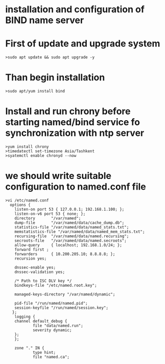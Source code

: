 # installation and configuration of BIND name server
  # First of update and upgrade system 
    >sudo apt update && sudo apt upgrade -y
  # Than begin installation 
    >sudo apt/yum install bind 
  # Install and run chrony before starting named/bind service fo synchronization with ntp server 
    >yum install chrony
    >timedatectl set-timezone Asia/Tashkent
    >syatemctl enable chronyd --now
  # we should write suitable configuration to named.conf file 
    >vi /etc/named.conf
      options {
        listen-on port 53 { 127.0.0.1; 192.168.1.100; };
        listen-on-v6 port 53 { none; };
        directory       "/var/named";
        dump-file       "/var/named/data/cache_dump.db";
        statistics-file "/var/named/data/named_stats.txt";
        memstatistics-file "/var/named/data/named_mem_stats.txt";
        recursing-file  "/var/named/data/named.recursing";
        secroots-file   "/var/named/data/named.secroots";
        allow-query     { localhost; 192.168.1.0/24; };
        forward first ;
        forwarders      { 10.200.205.10; 8.8.8.8; };
        recursion yes;

        dnssec-enable yes;
        dnssec-validation yes;

        /* Path to ISC DLV key */
        bindkeys-file "/etc/named.root.key";

        managed-keys-directory "/var/named/dynamic";

        pid-file "/run/named/named.pid";
        session-keyfile "/run/named/session.key";
       };
        logging {
        channel default_debug {
                file "data/named.run";
                severity dynamic;
        };
        };

        zone "." IN {
                type hint;
                file "named.ca";
